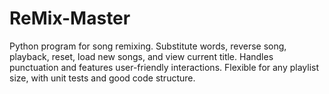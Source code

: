 # ReMix-Master
Python program for song remixing. Substitute words, reverse song, playback, reset, load new songs, and view current title. Handles punctuation and features user-friendly interactions. Flexible for any playlist size, with unit tests and good code structure.
